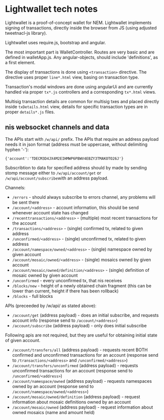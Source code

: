 Lightwallet tech notes
======================

Lightwallet is a proof-of-concept wallet for NEM. Lightwallet implements signing of transactions,
directly inside the browser from JS (using adjusted tweetnacl-js library).

Lightwallet uses require.js, bootstrap and angular.

The most important part is WalletController.
Routes are very basic and are defined in walletApp.js.
Any angular-objects, should include 'definitions', as a first element.

The display of transactions is done using `<transaction>` directive.
The directive uses proper `line*.html` view, basing on transaction type.

Transaction's modal windows are done using angularUi and are currently handled 
via proper `tx*.js` controllers and a corresponding `tx*.html` views.

Multisig transaction details are common for multisig txes and placed directly inside
`txDetails.html` view, details for specific transaction types are in proper `details*.js` files.


nis websocket channels and data
-------------------------------

The APIs start with `/w/api/` prefix. The APIs that require an address payload needs it in json format (address must be uppercase, without delimiting hyphen  '-'):
```
{'account':'TDECM3D4JX4M2EIHMWP6PBWV4EBZY3TMAKOTO26J'}
```

Subscribtion to data for specified address should by made by sending stomp message
either to `/w/api/account/get` or `/w/api/account/subscribe`with an address payload.

Channels:

 * `/errors` - should always subscribe to errors channel, any problems will be sent there
 * `/account/<address>` - account information, this should be send whenever account state has changed
 * `/recenttransactions/<address>` - (multiple) most recent transactions for the account
 * `/transactions/<address>` - (single) confirmed tx, related to given address
 * `/unconfirmed/<address>` - (single) unconfirmed tx, related to given address
 * `/account/namespace/owned/<address>` - (single) namespace owned by given account
 * `/account/mosaic/owned/<address>` - (single) mosaics owned by given account
 * `/account/mosaic/owned/definition/<address>` - (single) definition of mosaic owned by given account 
 * `/unconfirmed` - every unconfirmed tx, that nis receives  
 * `/blocks/new` - height of a newly obtained chain fragment (this can be lower than current, height if there has been rollback) 
 * `/blocks` - full blocks
 
 APIs (preceeded by /w/api/ as stated above):
 * `/account/get` (address payload) - does an initial subscribe, and requests account info (response send to `/account/<address>`) 
 * `/account/subscribe` (address payload) - only does initial subscribe
 
Following apis are not required, but they are useful for obtaining initial state of given account.
 * `/account/transfers/all` (address payload) - requests recent BOTH confirmed and unconfirmed transactions for an account (response send to `/transactions/<address>` and `/unconfirmed/<address>`)
 * `/account/transfers/unconfirmed` (address payload) - requests unconfirmed transactions for an account (response send to `/unconfirmed/<address>`)
 * `/account/namespace/owned` (address payload) - requests namespaces owned by an account (response send to `/account/namespace/owned/<address>`)
 * `/account/mosaic/owned/definition` (address payload) - request information about mosaic definitions owned by an account  
 * `/account/mosaic/owned` (address payload) - request information about owned mosaics (name and amount held)
 